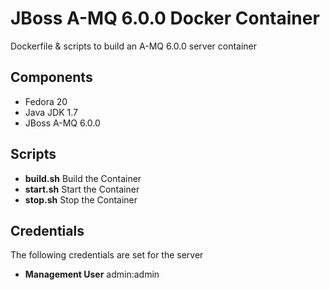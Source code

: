 # JBoss A-MQ 6.0.0 Docker Container

Dockerfile & scripts to build an A-MQ 6.0.0 server container

## Components
 - Fedora 20
 - Java JDK 1.7
 - JBoss A-MQ 6.0.0

## Scripts
 - **build.sh** Build the Container
 - **start.sh** Start the Container
 - **stop.sh** Stop the Container

## Credentials
The following credentials are set for the server
 - **Management User** admin:admin

